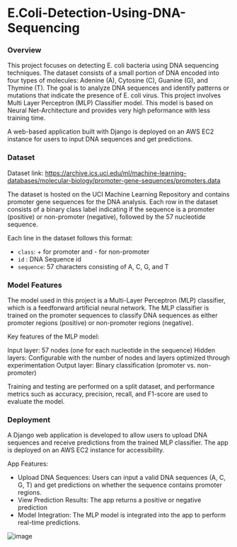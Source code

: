 # E.Coli-Detection-Using-DNA-Sequencing

### Overview

This project focuses on detecting E. coli bacteria using DNA sequencing techniques. The dataset consists of a small portion of DNA encoded into four types of molecules: Adenine (A), Cytosine (C), Guanine (G), and Thymine (T). The goal is to analyze DNA sequences and identify patterns or mutations that indicate the presence of E. coli virus. This project involves Multi Layer Perceptron (MLP) Classifier model. This model is based on Neural Net-Architecture and provides very high peformance with less training time. 

A web-based application built with Django is deployed on an AWS EC2 instance for users to input DNA sequences and get predictions.

### Dataset 

Dataset link: https://archive.ics.uci.edu/ml/machine-learning-databases/molecular-biology/promoter-gene-sequences/promoters.data

The dataset is hosted on the UCI Machine Learning Repository and contains promoter gene sequences for the DNA analysis. Each row in the dataset consists of a binary class label indicating if the sequence is a promoter (positive) or non-promoter (negative), followed by the 57 nucleotide sequence.

Each line in the dataset follows this format:

- `class`: + for promoter and - for non-promoter
- `id` : DNA Sequence id
- `sequence`: 57 characters consisting of A, C, G, and T

### Model Features
The model used in this project is a Multi-Layer Perceptron (MLP) classifier, which is a feedforward artificial neural network. The MLP classifier is trained on the promoter sequences to classify DNA sequences as either promoter regions (positive) or non-promoter regions (negative).

Key features of the MLP model:

Input layer: 57 nodes (one for each nucleotide in the sequence)
Hidden layers: Configurable with the number of nodes and layers optimized through experimentation
Output layer: Binary classification (promoter vs. non-promoter)

Training and testing are performed on a split dataset, and performance metrics such as accuracy, precision, recall, and F1-score are used to evaluate the model.

### Deployment

A Django web application is developed to allow users to upload DNA sequences and receive predictions from the trained MLP classifier. The app is deployed on an AWS EC2 instance for accessibility.

App Features:
- Upload DNA Sequences: Users can input a valid DNA sequences (A, C, G, T) and get predictions on whether the sequence contains promoter regions.
- View Prediction Results: The app returns a positive or negative prediction
- Model Integration: The MLP model is integrated into the app to perform real-time predictions.

![image](https://github.com/user-attachments/assets/ba181765-026b-4e0e-b9f9-78e7bff19c06)


  

  


